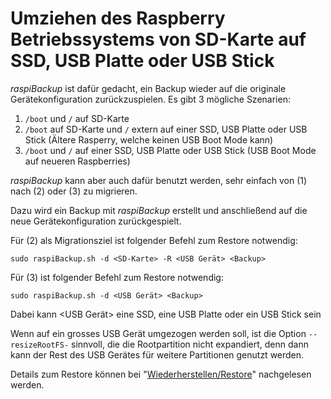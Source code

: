 # Umziehen des Raspberry Betriebssystems von SD-Karte auf SSD, USB Platte oder USB Stick

*raspiBackup* ist dafür gedacht, ein Backup wieder auf die originale
Gerätekonfiguration zurückzuspielen. Es gibt 3 mögliche Szenarien:

1. `/boot` und `/` auf SD-Karte
2. `/boot` auf SD-Karte und `/` extern auf einer SSD, USB Platte oder USB Stick
   (Ältere Rasperry, welche keinen USB Boot Mode kann)
3. `/boot` und `/` auf einer SSD, USB Platte oder USB Stick
   (USB Boot Mode auf neueren Raspberries)

*raspiBackup* kann aber auch dafür benutzt werden, sehr einfach von (1) nach (2) oder (3) zu migrieren.

Dazu wird ein Backup mit *raspiBackup* erstellt und anschließend auf die neue Gerätekonfiguration zurückgespielt.

Für (2) als Migrationsziel ist folgender Befehl zum Restore notwendig:

```
sudo raspiBackup.sh -d <SD-Karte> -R <USB Gerät> <Backup>
```

Für (3) ist folgender Befehl zum Restore notwendig:

```
sudo raspiBackup.sh -d <USB Gerät> <Backup>
```

Dabei kann <USB Gerät> eine SSD, eine USB Platte oder ein USB Stick sein


Wenn auf ein grosses USB Gerät umgezogen werden soll, ist die Option
`--resizeRootFS-` sinnvoll, die die Rootpartition nicht expandiert, denn dann kann
der Rest des USB Gerätes für weitere Partitionen genutzt werden.

Details zum Restore können bei "[Wiederherstellen/Restore](restore.md)" nachgelesen werden.


[.status]: rft
[.source]: https://www.linux-tips-and-tricks.de/de/raspibackupcategoried/592-umziehen-des-raspberry-betriebssystems-von-sd-karte-auf-ssd-usb-platte-oder-usb-stick
[.source]: https://www.linux-tips-and-tricks.de/en/raspibackupcategorye/593-migrate-the-raspberry-os-from-sd-card-to-ssd-usb-disk-or-usb-pen-drive

